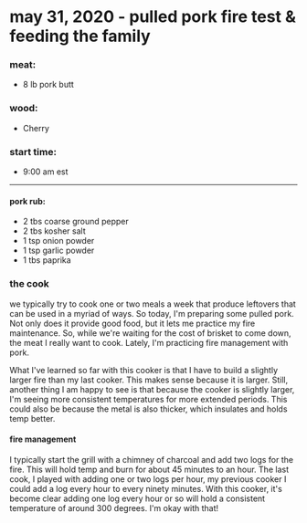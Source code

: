 # may 31, 2020 - pulled pork fire test & feeding the family

### meat:
- 8 lb pork butt

### wood:
- Cherry

### start time:
- 9:00 am est

---

#### pork rub:
- 2 tbs coarse ground pepper
- 2 tbs kosher salt
- 1 tsp onion powder
- 1 tsp garlic powder
- 1 tbs paprika

### the cook
we typically try to cook one or two meals a week that produce leftovers that can be used in a myriad of ways. So today, I'm preparing some pulled pork.  Not only does it provide good food, but it lets me practice my fire maintenance.  So, while we're waiting for the cost of brisket to come down, the meat I really want to cook. Lately, I'm practicing fire management with pork.

What I've learned so far with this cooker is that I have to build a slightly larger fire than my last cooker.  This makes sense because it is larger. Still, another thing I am happy to see is that because the cooker is slightly larger, I'm seeing more consistent temperatures for more extended periods.  This could also be because the metal is also thicker, which insulates and holds temp better.

#### fire management
I typically start the grill with a chimney of charcoal and add two logs for the fire. This will hold temp and burn for about 45 minutes to an hour. The last cook, I played with adding one or two logs per hour, my previous cooker I could add a log every hour to every ninety minutes. With this cooker, it's become clear adding one log every hour or so will hold a consistent temperature of around 300 degrees.  I'm okay with that!
